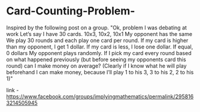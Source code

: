 # Card-Counting-Problem-
Inspired by the following post on a group.
"Ok, problem I was debating at work  Let’s say I have 30 cards. 10x3, 10x2, 10x1 My opponent has the same  We play 30 rounds and each play one card per round. If my card is higher than my opponent, I get 1 dollar. If my card is less, I lose one dollar. If equal, 0 dollars My opponent plays randomly. If I pick my card every round based on what happened previously (but before seeing my opponents card this round) can I make money on average? (Clearly if I know what he will play beforehand I can make money, because I’ll play 1 to his 3, 3 to his 2, 2 to his 1)"

link - https://www.facebook.com/groups/implyingmathematics/permalink/2958163214505945
